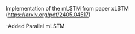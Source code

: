 Implementation of the mLSTM from paper xLSTM (https://arxiv.org/pdf/2405.04517)

-Added Parallel mLSTM